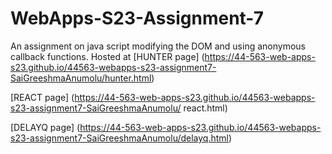 # WebApps-S23-Assignment-7
An assignment on java script modifying the DOM and using anonymous callback functions.
Hosted at
[HUNTER page] (https://44-563-web-apps-s23.github.io/44563-webapps-s23-assignment7-SaiGreeshmaAnumolu/hunter.html)

[REACT page] (https://44-563-web-apps-s23.github.io/44563-webapps-s23-assignment7-SaiGreeshmaAnumolu/ react.html)

[DELAYQ page] (https://44-563-web-apps-s23.github.io/44563-webapps-s23-assignment7-SaiGreeshmaAnumolu/delayq.html)
